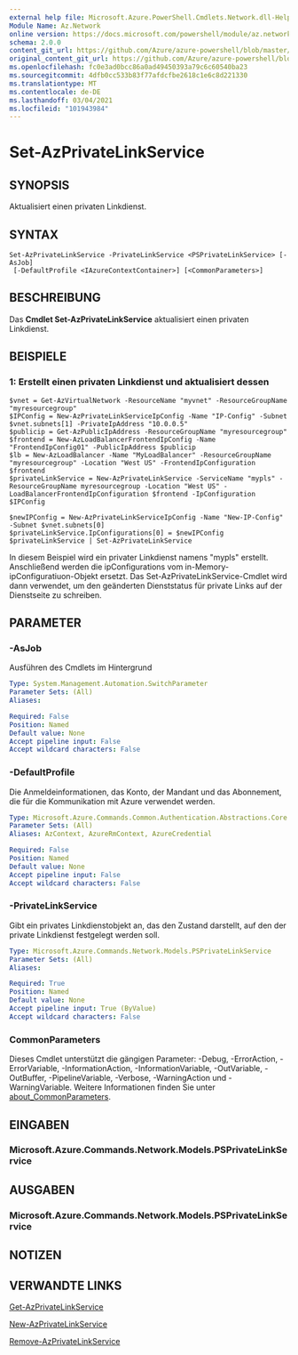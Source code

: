 ```yaml
---
external help file: Microsoft.Azure.PowerShell.Cmdlets.Network.dll-Help.xml
Module Name: Az.Network
online version: https://docs.microsoft.com/powershell/module/az.network/set-azprivatelinkservice
schema: 2.0.0
content_git_url: https://github.com/Azure/azure-powershell/blob/master/src/Network/Network/help/Set-AzPrivateLinkService.md
original_content_git_url: https://github.com/Azure/azure-powershell/blob/master/src/Network/Network/help/Set-AzPrivateLinkService.md
ms.openlocfilehash: fc0e3ad0bcc86a0ad49450393a79c6c60540ba23
ms.sourcegitcommit: 4dfb0cc533b83f77afdcfbe2618c1e6c8d221330
ms.translationtype: MT
ms.contentlocale: de-DE
ms.lasthandoff: 03/04/2021
ms.locfileid: "101943984"
---
```

# Set-AzPrivateLinkService

## SYNOPSIS
Aktualisiert einen privaten Linkdienst.

## SYNTAX

```
Set-AzPrivateLinkService -PrivateLinkService <PSPrivateLinkService> [-AsJob]
 [-DefaultProfile <IAzureContextContainer>] [<CommonParameters>]
```

## BESCHREIBUNG
Das **Cmdlet Set-AzPrivateLinkService** aktualisiert einen privaten Linkdienst.

## BEISPIELE

### 1: Erstellt einen privaten Linkdienst und aktualisiert dessen
```
$vnet = Get-AzVirtualNetwork -ResourceName "myvnet" -ResourceGroupName "myresourcegroup"
$IPConfig = New-AzPrivateLinkServiceIpConfig -Name "IP-Config" -Subnet $vnet.subnets[1] -PrivateIpAddress "10.0.0.5"
$publicip = Get-AzPublicIpAddress -ResourceGroupName "myresourcegroup"
$frontend = New-AzLoadBalancerFrontendIpConfig -Name "FrontendIpConfig01" -PublicIpAddress $publicip
$lb = New-AzLoadBalancer -Name "MyLoadBalancer" -ResourceGroupName "myresourcegroup" -Location "West US" -FrontendIpConfiguration $frontend  
$privateLinkService = New-AzPrivateLinkService -ServiceName "mypls" -ResourceGroupName myresourcegroup -Location "West US" -LoadBalancerFrontendIpConfiguration $frontend -IpConfiguration $IPConfig

$newIPConfig = New-AzPrivateLinkServiceIpConfig -Name "New-IP-Config" -Subnet $vnet.subnets[0] 
$privateLinkService.IpConfigurations[0] = $newIPConfig
$privateLinkService | Set-AzPrivateLinkService
```

In diesem Beispiel wird ein privater Linkdienst namens "mypls" erstellt. Anschließend werden die ipConfigurations vom in-Memory-ipConfiguratiuon-Objekt ersetzt. Das Set-AzPrivateLinkService-Cmdlet wird dann verwendet, um den geänderten Dienststatus für private Links auf der Dienstseite zu schreiben. 

## PARAMETER

### -AsJob
Ausführen des Cmdlets im Hintergrund

```yaml
Type: System.Management.Automation.SwitchParameter
Parameter Sets: (All)
Aliases:

Required: False
Position: Named
Default value: None
Accept pipeline input: False
Accept wildcard characters: False
```

### -DefaultProfile
Die Anmeldeinformationen, das Konto, der Mandant und das Abonnement, die für die Kommunikation mit Azure verwendet werden.

```yaml
Type: Microsoft.Azure.Commands.Common.Authentication.Abstractions.Core.IAzureContextContainer
Parameter Sets: (All)
Aliases: AzContext, AzureRmContext, AzureCredential

Required: False
Position: Named
Default value: None
Accept pipeline input: False
Accept wildcard characters: False
```

### -PrivateLinkService
Gibt ein privates Linkdienstobjekt an, das den Zustand darstellt, auf den der private Linkdienst festgelegt werden soll.

```yaml
Type: Microsoft.Azure.Commands.Network.Models.PSPrivateLinkService
Parameter Sets: (All)
Aliases:

Required: True
Position: Named
Default value: None
Accept pipeline input: True (ByValue)
Accept wildcard characters: False
```

### CommonParameters
Dieses Cmdlet unterstützt die gängigen Parameter: -Debug, -ErrorAction, -ErrorVariable, -InformationAction, -InformationVariable, -OutVariable, -OutBuffer, -PipelineVariable, -Verbose, -WarningAction und -WarningVariable. Weitere Informationen finden Sie unter [about_CommonParameters](http://go.microsoft.com/fwlink/?LinkID=113216).

## EINGABEN

### Microsoft.Azure.Commands.Network.Models.PSPrivateLinkService

## AUSGABEN

### Microsoft.Azure.Commands.Network.Models.PSPrivateLinkService

## NOTIZEN

## VERWANDTE LINKS

[Get-AzPrivateLinkService](./Get-AzPrivateLinkService.md)

[New-AzPrivateLinkService](./New-AzPrivateLinkService.md)

[Remove-AzPrivateLinkService](./Remove-AzPrivateLinkService.md)


